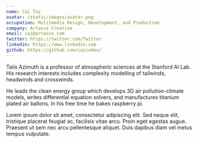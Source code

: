```yaml
---
name: Cai Toy
avatar: /static/images/avatar.png
occupation: Mulitmedia Design, Development, and Production
company: Artasce Creative
email: cai@artasce.com
twitter: https://twitter.com/Twitter
linkedin: https://www.linkedin.com
github: https://github.com/caicodes/
---
```


Tails Azimuth is a professor of atmospheric sciences at the Stanford AI Lab. His research interests includes complexity modelling of tailwinds, headwinds and crosswinds.

He leads the clean energy group which develops 3D air pollution-climate models, writes differential equation solvers, and manufactures titanium plated air ballons. In his free time he bakes raspberry pi.

Lorem ipsum dolor sit amet, consectetur adipiscing elit. Sed neque elit, tristique placerat feugiat ac, facilisis vitae arcu. Proin eget egestas augue. Praesent ut sem nec arcu pellentesque aliquet. Duis dapibus diam vel metus tempus vulputate.
